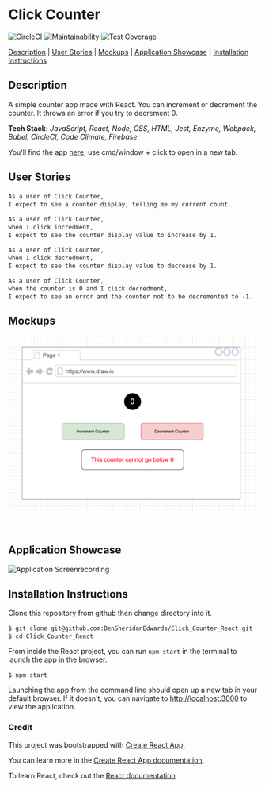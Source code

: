 # Click Counter

[![CircleCI](https://circleci.com/gh/BenSheridanEdwards/Click_Counter_React.svg?style=svg)](https://circleci.com/gh/BenSheridanEdwards/Click_Counter_React)
[![Maintainability](https://api.codeclimate.com/v1/badges/32d8f217be4f246461fa/maintainability)](https://codeclimate.com/github/BenSheridanEdwards/Click_Counter_React/maintainability)
[![Test Coverage](https://api.codeclimate.com/v1/badges/32d8f217be4f246461fa/test_coverage)](https://codeclimate.com/github/BenSheridanEdwards/Click_Counter_React/test_coverage)

[Description](#description) | [User Stories](#user-stories) | [Mockups](#mockups) | [Application Showcase](#app-showcase) | [Installation Instructions](#installation)

## <a name="description">Description</a>

A simple counter app made with React. You can increment or decrement the counter. It throws an error if you try to decrement 0. 

**Tech Stack:** *JavaScript, React, Node, CSS, HTML, Jest, Enzyme, Webpack, Babel, CircleCI, Code Climate, Firebase*

You'll find the app [here](https://click-counter-react.web.app/), use cmd/window + click to open in a new tab.

## <a name="user-stories">User Stories</a>

```
As a user of Click Counter,
I expect to see a counter display, telling me my current count.
```
```
As a user of Click Counter,
when I click incredment, 
I expect to see the counter display value to increase by 1.
```
```
As a user of Click Counter,
when I click decredment, 
I expect to see the counter display value to decrease by 1.
```
```
As a user of Click Counter,
when the counter is 0 and I click decredment, 
I expect to see an error and the counter not to be decremented to -1.
```

## <a name="mockups">Mockups</a>

![Click Counter Mockup](https://github.com/BenSheridanEdwards/Click_Counter_React/blob/master/media/ClickCounter-MockUp.png)

<a name="app-showcase"><br /></a>

## Application Showcase

![Application Screenrecording](https://github.com/BenSheridanEdwards/Click_Counter_React/blob/master/media/ClickCounter-AppShowcaseGif.gif)

## <a name="installation">Installation Instructions</a>

Clone this repository from github then change directory into it.

```
$ git clone git@github.com:BenSheridanEdwards/Click_Counter_React.git
$ cd Click_Counter_React
```

From inside the React project, you can run `npm start` in the terminal to launch the app in the browser.

```
$ npm start
```

Launching the app from the command line should open up a new tab in your default browser. If it doesn't, you can navigate to [http://localhost:3000](http://localhost:3000) to view the application.<br />

### Credit

This project was bootstrapped with [Create React App](https://github.com/facebook/create-react-app).

You can learn more in the [Create React App documentation](https://facebook.github.io/create-react-app/docs/getting-started).

To learn React, check out the [React documentation](https://reactjs.org/).
